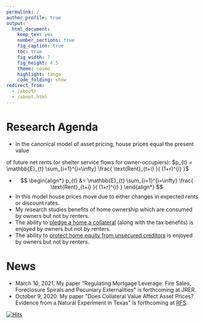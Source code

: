 ```yaml
---
permalink: /
author_profile: true
output:
  html_document:
    keep_tex: yes
    number_sections: true
    fig_caption: true
    toc: true
    fig_width: 7
    fig_height: 4.5
    theme: cosmo
    highlight: tango
    code_folding: show 
redirect_from: 
  - /about/
  - /about.html
---
```


<!-- 
include Title "About me"
---
permalink: /
title: "About me"
excerpt: "About me"
author_profile: true
redirect_from: 
  - /about/
  - /about.html
---
-->

<!--
* I am an Assistant Professor 
in the [Real Estate Department](https://zicklin.baruch.cuny.edu/Department/real-estate-faculty/)
at the [Zicklin School of Business](https://zicklin.baruch.cuny.edu/) 
at [Baruch College](https://www.baruch.cuny.edu/). 
* My research studies interactions between real estate markets, financial markets, and the rest of the economy. 
* I received a PhD from [Wharton](https://doctoral.wharton.upenn.edu/) in 2015 and a Bachelor's degree from [Brandeis](https://www.brandeis.edu/economics/people/index.html) in 2008.
-->

# Research Agenda
* In the canonical model of asset pricing, house prices equal the present value 
<!--
#are equal to the present discounted value 
-->
of future net rents (or shelter service flows for owner-occupiers):
$p_{t} = \mathbb{E}_{t} \sum_{i=1}^{i=\infty} \frac{ \text{Rent}_{t+i} }{ (1+r)^{i} }$
* $$ \begin{align*}  
p_{t} &= \mathbb{E}_{t} \sum_{i=1}^{i=\infty} \frac{ \text{Rent}_{t+i} }{ (1+r)^{i} } 
\end{align*} $$
* In this model house prices move due to either changes in expected rents or discount rates.   
* My research studies benefits of home ownership which are consumed by owners but not by renters. 
* The ability to 
[pledge a home a collateral](https://papers.ssrn.com/sol3/papers.cfm?abstract_id=2815609) 
(along with the tax benefits) 
is enjoyed by owners but not by renters.
* The ability to 
[protect home equity from unsecured creditors](https://papers.ssrn.com/sol3/papers.cfm?abstract_id=3763242) 
is enjoyed by owners but not by renters.


# News
* March 10, 2021. 
My paper "Regulating Mortgage Leverage: Fire Sales, Foreclosure Spirals and Pecuniary Externalities" is forthcoming at JRER.
* October 9, 2020. 
My paper "Does Collateral Value Affect Asset Prices? Evidence from a Natural Experiment in Texas" is forthcoming at [RFS](https://academic.oup.com/rfs/advance-article-abstract/doi/10.1093/rfs/hhaa117/5920333?redirectedFrom=fulltext).

[![Hits](https://hits.seeyoufarm.com/api/count/incr/badge.svg?url=https%3A%2F%2Fazev77.github.io&count_bg=%23FFFFFF&title_bg=%23FFFFFF&icon=&icon_color=%23FFFFFF&title=AAZ&edge_flat=false)](https://hits.seeyoufarm.com)
